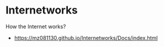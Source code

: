 # Internetworks
How the Internet works?

 * https://mz081130.github.io/Internetworks/Docs/index.html